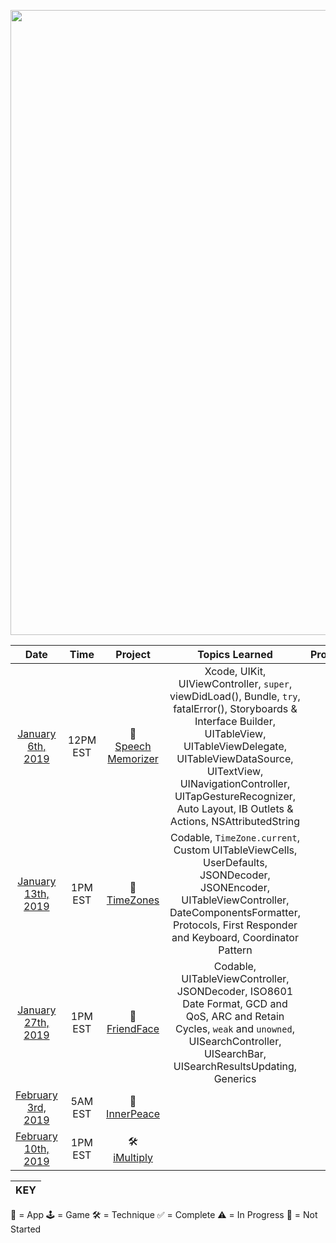 <p align="center"><img src="https://github.com/neilhiddink/HwS/blob/master/00.%20Resources/banner-sos.png" width="1000"></p>

| Date    | Time  | Project                      | Topics Learned   | Progress   |
| :-----: | :---: | :--------------------------: | :--------------: | :--------: |
| [January 6th, 2019](https://youtu.be/CpvC7bojHTE) | 12PM<br>EST | 📱<br>[Speech Memorizer](https://github.com/neilhiddink/HwS/tree/master/02.%20Swift%20on%20Sundays/01.%20SpeechMemorizer) | Xcode, UIKit, UIViewController, `super`, viewDidLoad(), Bundle, `try`, fatalError(), Storyboards & Interface Builder, UITableView, UITableViewDelegate, UITableViewDataSource, UITextView, UINavigationController, UITapGestureRecognizer, Auto Layout, IB Outlets & Actions, NSAttributedString | ✅ |
| [January 13th, 2019](https://youtu.be/p9fSsoHcLTg) | 1PM<br>EST | 📱<br>[TimeZones](https://github.com/neilhiddink/HwS/tree/master/02.%20Swift%20on%20Sundays/02.%20TimeZones) | Codable, `TimeZone.current`, Custom UITableViewCells, UserDefaults, JSONDecoder, JSONEncoder, UITableViewController, DateComponentsFormatter, Protocols, First Responder and Keyboard, Coordinator Pattern | ✅ |
| [January 27th, 2019]() | 1PM<br>EST | 📱<br>[FriendFace](https://github.com/neilhiddink/HwS/tree/master/02.%20Swift%20on%20Sundays/03.%20FriendFace) | Codable, UITableViewController, JSONDecoder, ISO8601 Date Format, GCD and QoS, ARC and Retain Cycles, `weak` and `unowned`, UISearchController, UISearchBar, UISearchResultsUpdating, Generics  | ✅ |
| [February 3rd, 2019](https://youtu.be/X2RZlmjLYhk) | 5AM<br>EST | 📱<br>[InnerPeace](https://github.com/neilhiddink/HwS/tree/master/02.%20Swift%20on%20Sundays/04.%20InnerPeace) |  | ⚠️ |
| [February 10th, 2019](https://youtu.be/TSbzwqGzYC0) | 1PM<br>EST | 🛠<br>[iMultiply](https://github.com/neilhiddink/HwS/tree/master/02.%20Swift%20on%20Sundays/05.%20iMultiply) |  | ⚠️ |

|  KEY  |
| ----- |
📱 = App
🕹 = Game
🛠 = Technique
✅ = Complete
⚠️ = In Progress
🛑 = Not Started
